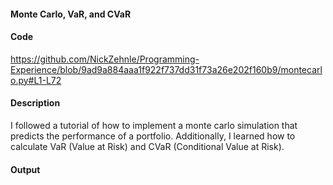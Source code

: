 #### Monte Carlo, VaR, and CVaR

#### Code 

https://github.com/NickZehnle/Programming-Experience/blob/9ad9a884aaa1f922f737dd31f73a26e202f160b9/montecarlo.py#L1-L72

#### Description
I followed a tutorial of how to implement a monte carlo simulation that predicts the performance of a portfolio. Additionally, I learned how to calculate VaR (Value at Risk) and CVaR (Conditional Value at Risk).

#### Output
